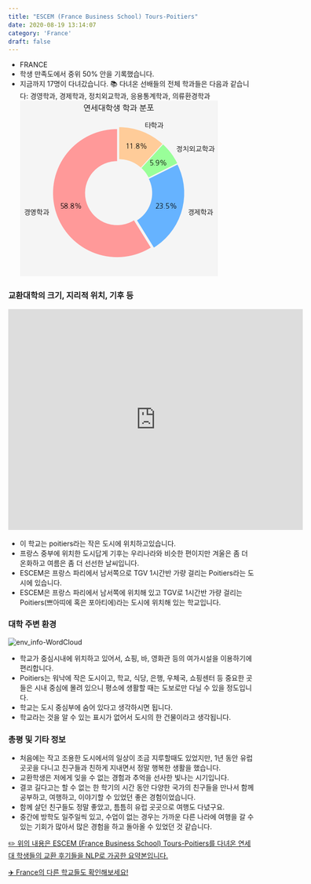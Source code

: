 ```yaml
---
title: "ESCEM (France Business School) Tours-Poitiers"
date: 2020-08-19 13:14:07
category: 'France'
draft: false
---
```



* FRANCE
* 학생 만족도에서 중위 50% 안을 기록했습니다.
* 지금까지 17명이 다녀갔습니다. 
📚 다녀온 선배들의 전체 학과들은 다음과 같습니다: 경영학과, 경제학과, 정치외교학과, 응용통계학과, 의류환경학과
![department-info](../plots/FR000003.png)
### 교환대학의 크기, 지리적 위치, 기후 등
<iframe
width="600"
height="450"
frameborder="0" style="border:0"
src="https://www.google.com/maps/embed/v1/place?key=AIzaSyC9e1AME-pVmWC4hBpFdu5S4dKzyepa3HQ&q=ESCEM+(France+Business+School)+Tours-Poitiers&center=47.3654934,0.7050884&zoom=14" allowfullscreen>
</iframe>

* 이 학교는 poitiers라는 작은 도시에 위치하고있습니다.
* 프랑스 중부에 위치한 도시답게 기후는 우리나라와 비슷한 편이지만 겨울은 좀 더 온화하고 여름은 좀 더 선선한 날씨입니다.
* ESCEM은 프랑스 파리에서 남서쪽으로 TGV 1시간반 가량 걸리는 Poitiers라는 도시에 있습니다.
* ESCEM은 프랑스 파리에서 남서쪽에 위치해 있고 TGV로 1시간반 가량 걸리는 Poitiers(쁘아띠에 혹은 포아티에)라는 도시에 위치해 있는 학교입니다.


### 대학 주변 환경

![env_info-WordCloud](../univ_wordclouds_okt/env_info/FR000003_env_info_okt.png)

* 학교가 중심시내에 위치하고 있어서, 쇼핑, 바, 영화관 등의 여가시설을 이용하기에 편리합니다.
* Poitiers는 워낙에 작은 도시이고, 학교, 식당, 은행, 우체국, 쇼핑센터 등 중요한 곳들은 시내 중심에 몰려 있으니 평소에 생활할 때는 도보로만 다닐 수 있을 정도입니다.
* 학교는 도시 중심부에 숨어 있다고 생각하시면 됩니다.
* 학교라는 것을 알 수 있는 표시가 없어서 도시의 한 건물이라고 생각됩니다.


### 총평 및 기타 정보 
* 처음에는 작고 조용한 도시에서의 일상이 조금 지루할때도 있었지만, 1년 동안 유럽 곳곳을 다니고 친구들과 친하게 지내면서 정말 행복한 생활을 했습니다.
* 교환학생은 저에게 잊을 수 없는 경험과 추억을 선사한 빛나는 시기입니다.
* 결코 길다고는 할 수 없는 한 학기의 시간 동안 다양한 국가의 친구들을 만나서 함께 공부하고, 여행하고, 이야기할 수 있었던 좋은 경험이었습니다.
* 함께 살던 친구들도 정말 좋았고, 틈틈히 유럽 곳곳으로 여행도 다녔구요.
* 중간에 방학도 일주일씩 있고, 수업이 없는 경우는 가까운 다른 나라에 여행을 갈 수 있는 기회가 많아서 많은 경험을 하고 돌아올 수 있었던 것 같습니다.


[✏️ 위의 내용은 ESCEM (France Business School) Tours-Poitiers를 다녀온 연세대 학생들의 교환 후기들을 NLP로 가공한 요약본입니다.](http://oia.yonsei.ac.kr/partner/expReport.asp?ucode=FR000003&bgbn=A)

[✈️ France의 다른 학교들도 확인해보세요!](https://yonsei-exchange.netlify.app/?category=France)
